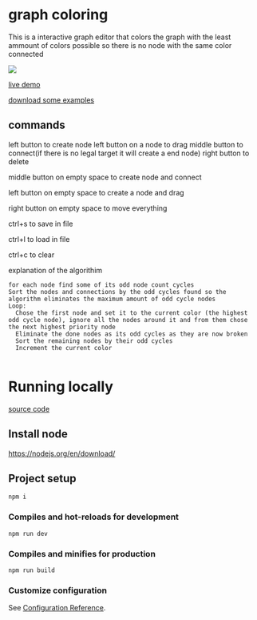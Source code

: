 # graph coloring

This is a interactive graph editor that colors the graph with the least ammount of colors possible so there is no node with the same color connected

![](https://i.imgur.com/OkpcM09.png)

[live demo](https://thiago099.github.io/graph-coloring/)

[download some examples](https://github.com/Thiago099/graph-coloring/tree/master/examples)

## commands

left button to create node
left button on a node to drag
middle button to connect(if there is no legal target it will create a end node)
right button to delete

middle button on empty space to create node and connect

left button on empty space to create a node and drag

right button on empty space to move everything

ctrl+s to save in file 

ctrl+l to load in file

ctrl+c to clear

explanation of the algorithim
```
for each node find some of its odd node count cycles
Sort the nodes and connections by the odd cycles found so the algorithm eliminates the maximum amount of odd cycle nodes
Loop:
  Chose the first node and set it to the current color (the highest odd cycle node), ignore all the nodes around it and from them chose the next highest priority node
  Eliminate the done nodes as its odd cycles as they are now broken
  Sort the remaining nodes by their odd cycles
  Increment the current color
  
```


# Running locally

[source code](https://github.com/Thiago099/graph-coloring)

## Install node
https://nodejs.org/en/download/

## Project setup
```
npm i
```

### Compiles and hot-reloads for development
```
npm run dev
```

### Compiles and minifies for production
```
npm run build
```

### Customize configuration
See [Configuration Reference](https://cli.vuejs.org/config/).
